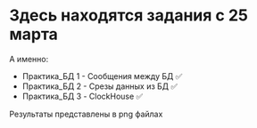# Здесь находятся задания с 25 марта
А именно:
- Практика_БД 1 - Сообщения между БД ✅
- Практика_БД 2 - Срезы данных из БД ✅
- Практика_БД 3 - ClockHouse ✅

Результаты представлены в png файлах
